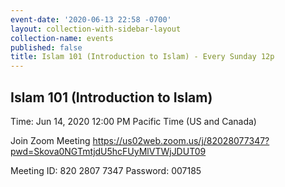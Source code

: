 ```yaml
---
event-date: '2020-06-13 22:58 -0700'
layout: collection-with-sidebar-layout
collection-name: events
published: false
title: Islam 101 (Introduction to Islam) - Every Sunday 12p
---
```

## Islam 101 (Introduction to Islam)

Time: Jun 14, 2020 12:00 PM Pacific Time (US and Canada)

Join Zoom Meeting
https://us02web.zoom.us/j/82028077347?pwd=Skova0NGTmtjdU5hcFUyMlVTWjJDUT09

Meeting ID: 820 2807 7347
Password: 007185
